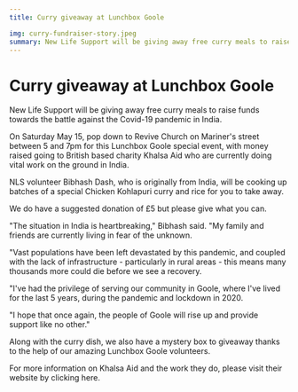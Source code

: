 ```yaml
---
title: Curry giveaway at Lunchbox Goole

img: curry-fundraiser-story.jpeg
summary: New Life Support will be giving away free curry meals to raise funds towards the battle against the Covid-19 pandemic in India.
---
```


# Curry giveaway at Lunchbox Goole

New Life Support will be giving away free curry meals to raise funds towards the battle against the Covid-19 pandemic in India.

On Saturday May 15, pop down to Revive Church on Mariner's street between 5 and 7pm for this Lunchbox Goole special event, with money raised going to British based charity Khalsa Aid who are currently doing vital work on the ground in India.

NLS volunteer Bibhash Dash, who is originally from India, will be cooking up batches of a special Chicken Kohlapuri curry and rice for you to take away.

We do have a suggested donation of £5 but please give what you can.

"The situation in India is heartbreaking," Bibhash said. "My family and friends are currently living in fear of the unknown.

"Vast populations have been left devastated by this pandemic, and coupled with the lack of infrastructure - particularly in rural areas - this means many thousands more could die before we see a recovery.

"I've had the privilege of serving our community in Goole, where I've lived for the last 5 years, during the pandemic and lockdown in 2020.

"I hope that once again, the people of Goole will rise up and provide support like no other."

Along with the curry dish, we also have a mystery box to giveaway thanks to the help of our amazing Lunchbox Goole volunteers.

For more information on Khalsa Aid and the work they do, please visit their website by clicking here.
